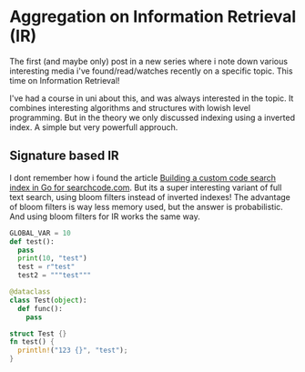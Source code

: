 
# Aggregation on Information Retrieval (IR)

The first (and maybe only) post in a new series where i note down various interesting media i've found/read/watches recently on a specific topic.
This time on Information Retrieval!

I've had a course in uni about this, and was always interested in the topic. It combines interesting algorithms and structures with lowish level programming.
But in the theory we only discussed indexing using a inverted index. A simple but very powerfull approuch.

## Signature based IR

I dont remember how i found the article [Building a custom code search index in Go for searchcode.com](https://boyter.org/posts/how-i-built-my-own-index-for-searchcode/).
But its a super interesting variant of full text search, using bloom filters instead of inverted indexes!
The advantage of bloom filters is way less memory used, but the answer is probabilistic.
And using bloom filters for IR works the same way.

```python
GLOBAL_VAR = 10
def test():
  pass
  print(10, "test")
  test = r"test"
  test2 = """test"""

@dataclass
class Test(object):
  def func():
    pass
```

```rust
struct Test {}
fn test() {
  println!("123 {}", "test");
}
```
